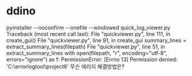 # ddino

pyinstaller --noconfirm --onefile --windowed quick_log_viewer.py
Traceback (most recent call last):
  File "quickviewer.py", line 111, in <module>
    create_gui()
  File "quickviewer.py", line 91, in create_gui
    summary_lines = extract_summary_lines(filepath)
  File "quickviewer.py", line 51, in extract_summary_lines
    with open(filepath, "r", encoding="utf-8", errors="ignore") as f:
PermissionError: [Errno 13] Permission denied: 'C:\\errorlogtool\\project6'
무슨 에러지 해결방법은?
